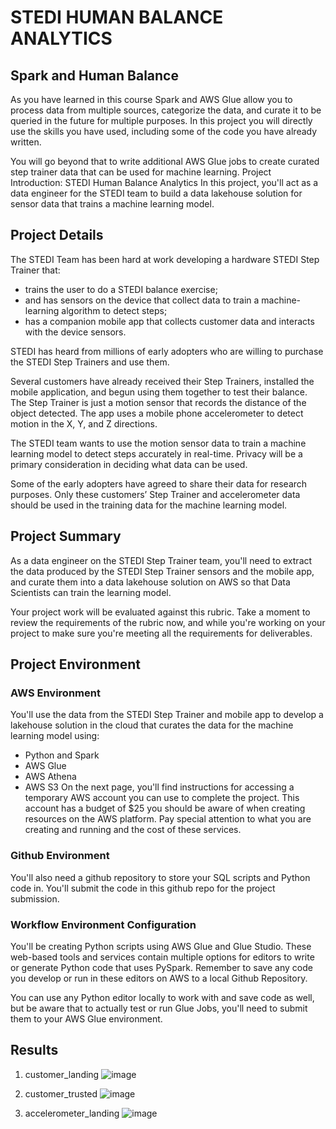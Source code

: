 # STEDI HUMAN BALANCE ANALYTICS

## Spark and Human Balance
As you have learned in this course Spark and AWS Glue allow you to process data from multiple sources, categorize the data, and curate it to be queried in the future for multiple purposes. In this project you will directly use the skills you have used, including some of the code you have already written.

You will go beyond that to write additional AWS Glue jobs to create curated step trainer data that can be used for machine learning.
Project Introduction: STEDI Human Balance Analytics
In this project, you'll act as a data engineer for the STEDI team to build a data lakehouse solution for sensor data that trains a machine learning model.

## Project Details

The STEDI Team has been hard at work developing a hardware STEDI Step Trainer that:

- trains the user to do a STEDI balance exercise;
- and has sensors on the device that collect data to train a machine-learning algorithm to detect steps;
- has a companion mobile app that collects customer data and interacts with the device sensors.

STEDI has heard from millions of early adopters who are willing to purchase the STEDI Step Trainers and use them.

Several customers have already received their Step Trainers, installed the mobile application, and begun using them together to test their balance. The Step Trainer is just a motion sensor that records the distance of the object detected. The app uses a mobile phone accelerometer to detect motion in the X, Y, and Z directions.

The STEDI team wants to use the motion sensor data to train a machine learning model to detect steps accurately in real-time. Privacy will be a primary consideration in deciding what data can be used.

Some of the early adopters have agreed to share their data for research purposes. Only these customers’ Step Trainer and accelerometer data should be used in the training data for the machine learning model.

## Project Summary
As a data engineer on the STEDI Step Trainer team, you'll need to extract the data produced by the STEDI Step Trainer sensors and the mobile app, and curate them into a data lakehouse solution on AWS so that Data Scientists can train the learning model.

Your project work will be evaluated against this rubric. Take a moment to review the requirements of the rubric now, and while you're working on your project to make sure you're meeting all the requirements for deliverables.

## Project Environment
### AWS Environment

You'll use the data from the STEDI Step Trainer and mobile app to develop a lakehouse solution in the cloud that curates the data for the machine learning model using:

- Python and Spark
- AWS Glue
- AWS Athena
- AWS S3
On the next page, you'll find instructions for accessing a temporary AWS account you can use to complete the project. This account has a budget of $25 you should be aware of when creating resources on the AWS platform. Pay special attention to what you are creating and running and the cost of these services.

### Github Environment

You'll also need a github repository to store your SQL scripts and Python code in. You'll submit the code in this github repo for the project submission.

### Workflow Environment Configuration
You'll be creating Python scripts using AWS Glue and Glue Studio. These web-based tools and services contain multiple options for editors to write or generate Python code that uses PySpark. Remember to save any code you develop or run in these editors on AWS to a local Github Repository.

You can use any Python editor locally to work with and save code as well, but be aware that to actually test or run Glue Jobs, you'll need to submit them to your AWS Glue environment.

## Results
1. customer_landing
![image](https://user-images.githubusercontent.com/121186834/234942092-dc804b9c-1e35-4d9d-b7b5-2ef6cd358cc5.png)

2. customer_trusted
![image](https://user-images.githubusercontent.com/121186834/234942154-66165711-8be3-4a48-a4db-21e901122b90.png)

3. accelerometer_landing
![image](https://user-images.githubusercontent.com/121186834/234942135-08102ca6-5324-4aba-9da6-adb6f4d177c5.png)
